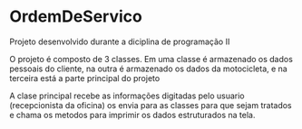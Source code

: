 # OrdemDeServico
Projeto desenvolvido durante a diciplina de programação II 

O projeto é composto de 3 classes.
Em uma classe é armazenado os dados pessoais do cliente, na outra é armazenado os dados da motocicleta, e na terceira está a parte principal do projeto

A clase principal recebe as informações digitadas pelo usuario (recepcionista da oficina) os envia para as classes para que sejam tratados e chama os metodos para imprimir os dados estruturados na tela.
